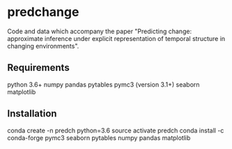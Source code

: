 # predchange
Code and data which accompany the paper "Predicting change: approximate inference under explicit representation of temporal structure in changing environments".

## Requirements 
python 3.6+
numpy 
pandas
pytables
pymc3 (version 3.1+)
seaborn 
matplotlib

## Installation 

conda create -n predch python=3.6
source activate predch 
conda install -c conda-forge pymc3 seaborn pytables numpy pandas matplotlib

